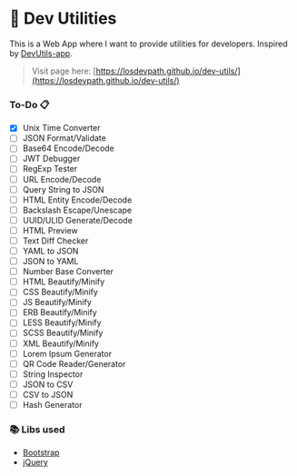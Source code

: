 # 🧰 Dev Utilities
This is a Web App where I want to provide utilities for developers. Inspired by [DevUtils-app](https://github.com/DevUtilsApp/DevUtils-app).

> Visit page here: [https://losdevpath.github.io/dev-utils/](https://losdevpath.github.io/dev-utils/)

### **To-Do** 📋
- [x] Unix Time Converter
- [ ] JSON Format/Validate
- [ ] Base64 Encode/Decode
- [ ] JWT Debugger
- [ ] RegExp Tester
- [ ] URL Encode/Decode
- [ ] Query String to JSON
- [ ] HTML Entity Encode/Decode
- [ ] Backslash Escape/Unescape
- [ ] UUID/ULID Generate/Decode
- [ ] HTML Preview
- [ ] Text Diff Checker
- [ ] YAML to JSON
- [ ] JSON to YAML
- [ ] Number Base Converter
- [ ] HTML Beautify/Minify
- [ ] CSS Beautify/Minify
- [ ] JS Beautify/Minify
- [ ] ERB Beautify/Minify
- [ ] LESS Beautify/Minify
- [ ] SCSS Beautify/Minify
- [ ] XML Beautify/Minify
- [ ] Lorem Ipsum Generator
- [ ] QR Code Reader/Generator
- [ ] String Inspector
- [ ] JSON to CSV
- [ ] CSV to JSON
- [ ] Hash Generator

### 📚 Libs used
- [Bootstrap](https://getbootstrap.com/)
- [jQuery](https://jquery.com/)
